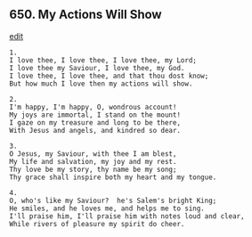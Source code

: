 
## 650.  My Actions Will Show
[edit](https://docs.google.com/document/d/12zW1%2DBbBOvyXl2tdJCHye3frzDAQ5FXl/edit?mode=html)



    1.
    I love thee, I love thee, I love thee, my Lord;
    I love thee my Saviour, I love thee, my God.
    I love thee, I love thee, and that thou dost know;
    But how much I love then my actions will show.

    2.
    I'm happy, I'm happy, O, wondrous account!
    My joys are immortal, I stand on the mount!
    I gaze on my treasure and long to be there,
    With Jesus and angels, and kindred so dear.

    3.
    O Jesus, my Saviour, with thee I am blest,
    My life and salvation, my joy and my rest.
    Thy love be my story, thy name be my song;
    Thy grace shall inspire both my heart and my tongue.

    4.
    O, who's like my Saviour?  he's Salem's bright King;
    He smiles, and he loves me, and helps me to sing.
    I'll praise him, I'll praise him with notes loud and clear,
    While rivers of pleasure my spirit do cheer.
